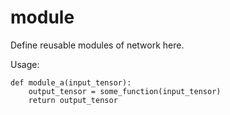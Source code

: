 module
========
Define reusable modules of network here.  

Usage:  
```
def module_a(input_tensor):                       
    output_tensor = some_function(input_tensor)   
    return output_tensor                          
```